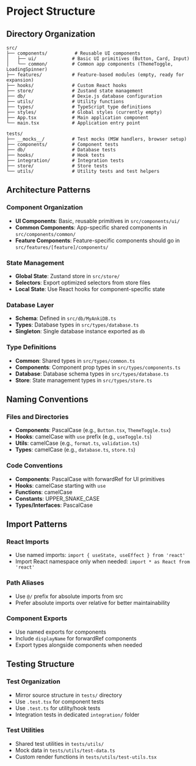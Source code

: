 # Project Structure

## Directory Organization

```
src/
├── components/          # Reusable UI components
│   ├── ui/             # Basic UI primitives (Button, Card, Input)
│   └── common/         # Common app components (ThemeToggle, LoadingSpinner)
├── features/           # Feature-based modules (empty, ready for expansion)
├── hooks/              # Custom React hooks
├── store/              # Zustand state management
├── db/                 # Dexie.js database configuration
├── utils/              # Utility functions
├── types/              # TypeScript type definitions
├── styles/             # Global styles (currently empty)
├── App.tsx             # Main application component
└── main.tsx            # Application entry point

tests/
├── __mocks__/          # Test mocks (MSW handlers, browser setup)
├── components/         # Component tests
├── db/                 # Database tests
├── hooks/              # Hook tests
├── integration/        # Integration tests
├── store/              # Store tests
└── utils/              # Utility tests and test helpers
```

## Architecture Patterns

### Component Organization
- **UI Components**: Basic, reusable primitives in `src/components/ui/`
- **Common Components**: App-specific shared components in `src/components/common/`
- **Feature Components**: Feature-specific components should go in `src/features/[feature]/components/`

### State Management
- **Global State**: Zustand store in `src/store/`
- **Selectors**: Export optimized selectors from store files
- **Local State**: Use React hooks for component-specific state

### Database Layer
- **Schema**: Defined in `src/db/MyAnkiDB.ts`
- **Types**: Database types in `src/types/database.ts`
- **Singleton**: Single database instance exported as `db`

### Type Definitions
- **Common**: Shared types in `src/types/common.ts`
- **Components**: Component prop types in `src/types/components.ts`
- **Database**: Database schema types in `src/types/database.ts`
- **Store**: State management types in `src/types/store.ts`

## Naming Conventions

### Files and Directories
- **Components**: PascalCase (e.g., `Button.tsx`, `ThemeToggle.tsx`)
- **Hooks**: camelCase with `use` prefix (e.g., `useToggle.ts`)
- **Utils**: camelCase (e.g., `format.ts`, `validation.ts`)
- **Types**: camelCase (e.g., `database.ts`, `store.ts`)

### Code Conventions
- **Components**: PascalCase with forwardRef for UI primitives
- **Hooks**: camelCase starting with `use`
- **Functions**: camelCase
- **Constants**: UPPER_SNAKE_CASE
- **Types/Interfaces**: PascalCase

## Import Patterns

### React Imports
- Use named imports: `import { useState, useEffect } from 'react'`
- Import React namespace only when needed: `import * as React from 'react'`

### Path Aliases
- Use `@/` prefix for absolute imports from src
- Prefer absolute imports over relative for better maintainability

### Component Exports
- Use named exports for components
- Include `displayName` for forwardRef components
- Export types alongside components when needed

## Testing Structure

### Test Organization
- Mirror source structure in `tests/` directory
- Use `.test.tsx` for component tests
- Use `.test.ts` for utility/hook tests
- Integration tests in dedicated `integration/` folder

### Test Utilities
- Shared test utilities in `tests/utils/`
- Mock data in `tests/utils/test-data.ts`
- Custom render functions in `tests/utils/test-utils.tsx`